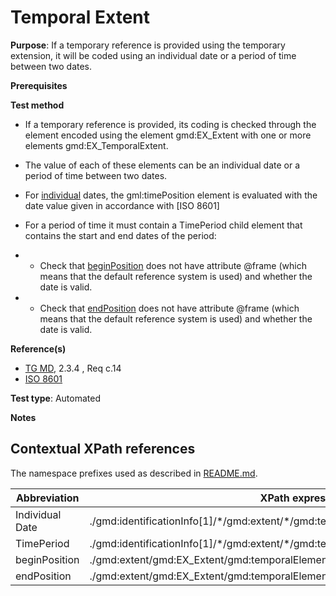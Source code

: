 # Temporal Extent


**Purpose**: If a temporary reference is provided using the temporary extension, it will be coded using an individual date or a period of time between two dates.

**Prerequisites**

**Test method**
*  If a temporary reference is provided, its coding is checked through the element encoded using the element gmd:EX_Extent with one or more elements gmd:EX_TemporalExtent.

*  The value of each of these elements can be an individual date or a period of time between two dates.

*  For [individual](#individual) dates, the gml:timePosition element is evaluated with the date value given in accordance with [ISO 8601]

*  For a period of time it must contain a TimePeriod child element that contains the start and end dates of the period:
* - Check that [beginPosition](#beginPosition) does not have attribute @frame (which means that the default reference system is used) and whether the date is valid.
* - Check that [endPosition](#endPosition) does not have attribute @frame (which means that the default reference system is used) and whether the date is valid.

**Reference(s)**	 

* [TG MD](http://inspire.ec.europa.eu/id/ats/metadata/2.0/common/README#ref_TG_MD), 2.3.4 , Req c.14
* [ISO 8601](http://inspire.ec.europa.eu/id/ats/metadata/1.3/iso-19115-19119/README#ref_ISO_8601)


**Test type**: Automated

**Notes**


## Contextual XPath references

The namespace prefixes used as described in [README.md](http://inspire.ec.europa.eu/id/ats/metadata/2.0/common/README#namespaces).

Abbreviation                                   |  XPath expression (relative to gmd:MD_Metadata)
-----------------------------------------------| -------------------------------------------------------------------------
<a name="individual"></a> Individual Date   | ./gmd:identificationInfo[1]/\*/gmd:extent/\*/gmd:temporalElement/\*/gmd:extent/gml:TimeInstant/gml:timePosition 
<a name="period"></a> TimePeriod   | ./gmd:identificationInfo[1]/\*/gmd:extent/\*/gmd:temporalElement/\*/gmd:extent/gml:extent
<a name="beginPosition"></a> beginPosition   | ./gmd:extent/gmd:EX_Extent/gmd:temporalElement/gmd:EX_TemporalExtent/gmd:extent/gml:TimePeriod/gml:beginPosition
<a name="endPosition"></a> endPosition   | ./gmd:extent/gmd:EX_Extent/gmd:temporalElement/gmd:EX_TemporalExtent/gmd:extent/gml:TimePeriod/gml:endPosition